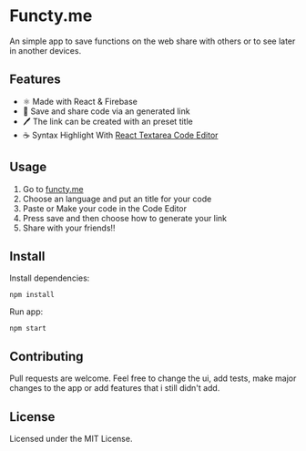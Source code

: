 # Functy.me

An simple app to save functions on the web share with others or to see later in another devices.

## Features

- ⚛ Made with React & Firebase
- 🔗 Save and share code via an generated link
- 🖊️ The link can be created with an preset title
- ☕️ Syntax Highlight With [React Textarea Code Editor](https://github.com/uiwjs/react-textarea-code-editor)

## Usage

1. Go to [functy.me](https://functy.me)
2. Choose an language and put an title for your code
3. Paste or Make your code in the Code Editor
4. Press save and then choose how to generate your link
5. Share with your friends!!

## Install

Install dependencies:

```
npm install
```

Run app:

```
npm start
```

## Contributing

Pull requests are welcome.
Feel free to change the ui, add tests, make major changes to the app or add features that i still didn't add.

## License

Licensed under the MIT License.
